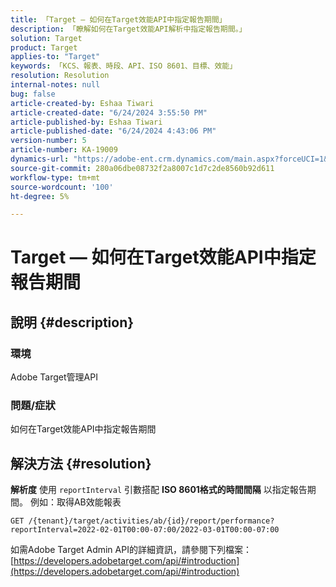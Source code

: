 ```yaml
---
title: 「Target — 如何在Target效能API中指定報告期間」
description: 「瞭解如何在Target效能API解析中指定報告期間。」
solution: Target
product: Target
applies-to: "Target"
keywords: 「KCS、報表、時段、API、ISO 8601、目標、效能」
resolution: Resolution
internal-notes: null
bug: false
article-created-by: Eshaa Tiwari
article-created-date: "6/24/2024 3:55:50 PM"
article-published-by: Eshaa Tiwari
article-published-date: "6/24/2024 4:43:06 PM"
version-number: 5
article-number: KA-19009
dynamics-url: "https://adobe-ent.crm.dynamics.com/main.aspx?forceUCI=1&pagetype=entityrecord&etn=knowledgearticle&id=adb23d39-4232-ef11-8409-6045bd029b18"
source-git-commit: 280a06dbe08732f2a8007c1d7c2de8560b92d611
workflow-type: tm+mt
source-wordcount: '100'
ht-degree: 5%

---
```


# Target — 如何在Target效能API中指定報告期間

## 說明 {#description}


### <b>環境</b>

Adobe Target管理API

### <b>問題/症狀</b>

如何在Target效能API中指定報告期間


## 解決方法 {#resolution}


<b>解析度</b>
使用 `reportInterval` 引數搭配 <b>ISO 8601格式的時間間隔</b> 以指定報告期間。
例如：取得AB效能報表

`GET /{tenant}/target/activities/ab/{id}/report/performance?reportInterval=2022-02-01T00:00-07:00/2022-03-01T00:00-07:00`

如需Adobe Target Admin API的詳細資訊，請參閱下列檔案：
[https://developers.adobetarget.com/api/#introduction](https://developers.adobetarget.com/api/#introduction)
